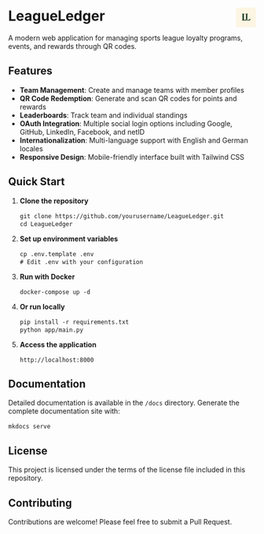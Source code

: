 # LeagueLedger <img src="app/static/images/logos/monogram.png" alt="LeagueLedger Logo" width="40" align="right">

A modern web application for managing sports league loyalty programs, events, and rewards through QR codes.

## Features

- **Team Management**: Create and manage teams with member profiles
- **QR Code Redemption**: Generate and scan QR codes for points and rewards
- **Leaderboards**: Track team and individual standings
- **OAuth Integration**: Multiple social login options including Google, GitHub, LinkedIn, Facebook, and netID
- **Internationalization**: Multi-language support with English and German locales
- **Responsive Design**: Mobile-friendly interface built with Tailwind CSS

## Quick Start

1. **Clone the repository**
   ```
   git clone https://github.com/yourusername/LeagueLedger.git
   cd LeagueLedger
   ```

2. **Set up environment variables**
   ```
   cp .env.template .env
   # Edit .env with your configuration
   ```

3. **Run with Docker**
   ```
   docker-compose up -d
   ```

4. **Or run locally**
   ```
   pip install -r requirements.txt
   python app/main.py
   ```

5. **Access the application**
   ```
   http://localhost:8000
   ```

## Documentation

Detailed documentation is available in the `/docs` directory. Generate the complete documentation site with:

```
mkdocs serve
```

## License

This project is licensed under the terms of the license file included in this repository.

## Contributing

Contributions are welcome! Please feel free to submit a Pull Request.